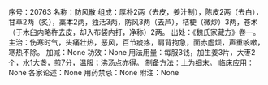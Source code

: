 序号：20763
名称：防风散
组成：厚朴2两（去皮，姜汁制），陈皮2两（去白），甘草2两（炙），藁本2两，独活3两，防风3两（去芦），桔梗（微炒）3两，苍术（于木臼内略杵去皮，却入布袋内打，净称）2两。
出处：《魏氏家藏方》卷一。
主治：伤寒时气，头痛壮热，恶风，百节痠疼，肩背拘急，面赤虚烦，声重咳嗽，寒热不除。
加减：None
功效：None
用法用量：每服3钱，加生姜3片，大枣2个，水1大盏，煎7分，温服；沸汤点亦得。
制备方法：上为细末。
临床应用：None
各家论述：None
用药禁忌：None
附注：None
